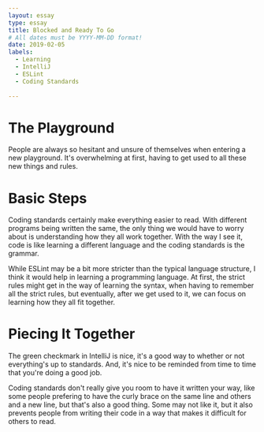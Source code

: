 ```yaml
---
layout: essay
type: essay
title: Blocked and Ready To Go
# All dates must be YYYY-MM-DD format!
date: 2019-02-05
labels:
  - Learning
  - IntelliJ
  - ESLint
  - Coding Standards
  
---
```


# The Playground

People are always so hesitant and unsure of themselves when entering a new playground. It's overwhelming at first, having to get used to all these new things and rules. 

# Basic Steps

Coding standards certainly make everything easier to read. With different programs being written the same, the only thing we would have to worry about is understanding how they all work together. With the way I see it, code is like learning a different language and the coding standards is the grammar. 

While ESLint may be a bit more stricter than the typical language structure, I think it would help in learning a programming language. At first, the strict rules might get in the way of learning the syntax, when having to remember all the strict rules, but eventually, after we get used to it, we can focus on learning how they all fit together. 

# Piecing It Together

The green checkmark in IntelliJ is nice, it's a good way to whether or not everything's up to standards. And, it's nice to be reminded from time to time that you're doing a good job. 

Coding standards don't really give you room to have it written your way, like some people prefering to have the curly brace on the same line and others and a new line, but that's also a good thing. Some may not like it, but it also prevents people from writing their code in a way that makes it difficult for others to read. 
